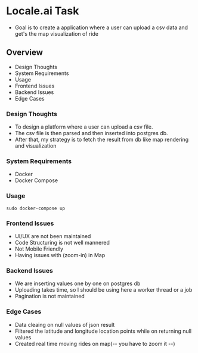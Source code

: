 # Locale.ai Task
- Goal is to create a application where a user can upload a csv data and get's the map visualization of ride


## Overview
- Design Thoughts
- System Requirements
- Usage
- Frontend Issues
- Backend Issues
- Edge Cases


### Design Thoughts
- To design a platform where a user can upload a csv file.
- The csv file is then parsed and then inserted into postgres db.
- After that, my strategy is to fetch the result from db like map rendering and visualization


### System Requirements
- Docker
- Docker Compose


### Usage
```
sudo docker-compose up
```


### Frontend Issues
- UI/UX are not been maintained
- Code Structuring is not well mannered
- Not Mobile Friendly
- Having issues with (zoom-in) in Map


### Backend Issues
- We are inserting values one by one on postgres db
- Uploading takes time, so I should be using here a worker thread or a job
- Pagination is not maintained


### Edge Cases
- Data cleaing on null values of json result
- Filtered the latitude and longitude location points while on returning null values
- Created real time moving rides on map(-- you have to zoom it --)
